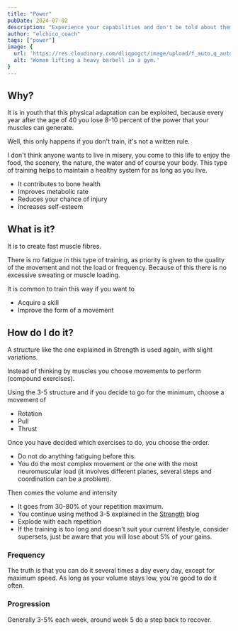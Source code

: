 ```yaml
---
title: "Power"
pubDate: 2024-07-02
description: "Experience your capabilities and don't be told about them."
author: "elchico_coach"
tags: ["power"]
image: {
  url: 'https://res.cloudinary.com/dliqpogct/image/upload/f_auto,q_auto/v1/mysite/power',
  alt: 'Woman lifting a heavy barbell in a gym.'
}
---
```



## Why?

It is in youth that this physical adaptation can be exploited, because every year after the age of 40 you lose 8-10 percent of the power that your muscles can generate.

Well, this only happens if you don't train, it's not a written rule.

I don't think anyone wants to live in misery, you come to this life to enjoy the food, the scenery, the nature, the water and of course your body. This type of training helps to maintain a healthy system for as long as you live.

- It contributes to bone health
- Improves metabolic rate
- Reduces your chance of injury
- Increases self-esteem

## What is it?


It is to create fast muscle fibres.

There is no fatigue in this type of training, as priority is given to the quality of the movement and not the load or frequency. Because of this there is no excessive sweating or muscle loading. 

It is common to train this way if you want to

- Acquire a skill
- Improve the form of a movement

## How do I do it?


A structure like the one explained in Strength is used again, with slight variations.

Instead of thinking by muscles you choose movements to perform (compound exercises).

Using the 3-5 structure and if you decide to go for the minimum, choose a movement of

- Rotation
- Pull
- Thrust

Once you have decided which exercises to do, you choose the order.

- Do not do anything fatiguing before this.
- You do the most complex movement or the one with the most neuromuscular load (it involves different planes, several steps and coordination can be a problem).

Then comes the volume and intensity

- It goes from 30-80% of your repetition maximum.
- You continue using method 3-5 explained in the [Strength](https://elchico.coach/en/blog/strength) blog
- Explode with each repetition
- If the training is too long and doesn't suit your current lifestyle, consider supersets, just be aware that you will lose about 5% of your gains.

### Frequency

The truth is that you can do it several times a day every day, except for maximum speed. As long as your volume stays low, you're good to do it often.

### Progression

Generally 3-5% each week, around week 5 do a step back to recover.